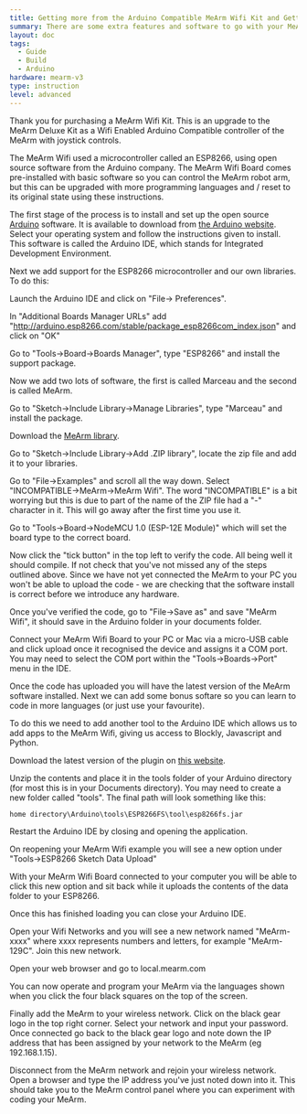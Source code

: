 ```yaml
---
title: Getting more from the Arduino Compatible MeArm Wifi Kit and Getting Back to the Default
summary: There are some extra features and software to go with your MeArm Wifi.
layout: doc
tags:
  - Guide
  - Build
  - Arduino
hardware: mearm-v3
type: instruction
level: advanced
---
```


Thank you for purchasing a MeArm Wifi Kit. This is an upgrade to the MeArm Deluxe Kit as a Wifi Enabled Arduino Compatible controller of the MeArm with joystick controls. 

The MeArm Wifi used a microcontroller called an ESP8266, using open source software from the Arduino company. The MeArm Wifi Board comes pre-installed with basic software so you can control the MeArm robot arm, but this can be upgraded with more programming languages and / reset to its original state using these instructions.

The first stage of the process is to install and set up the open source [Arduino](https://arduino.cc/en/Guide/Introduction) software. It is available to download from [the Arduino website](https://arduino.cc/en/Main/Software). Select your operating system and follow the instructions given to install. This software is called the Arduino IDE, which stands for Integrated Development Environment.

Next we add support for the ESP8266 microcontroller and our own libraries. To do this:

Launch the Arduino IDE and click on "File-> Preferences".

In "Additional Boards Manager URLs" add "http://arduino.esp8266.com/stable/package_esp8266com_index.json" and click on "OK"

Go to "Tools->Board->Boards Manager", type "ESP8266" and install the support package.

Now we add two lots of software, the first is called Marceau and the second is called MeArm.

Go to "Sketch->Include Library->Manage Libraries", type "Marceau" and install the package.

Download the [MeArm library](https://github.com/mimeindustries/MeArm-Arduino/archive/master.zip).

Go to "Sketch->Include Library->Add .ZIP library", locate the zip file and add it to your libraries.

Go to "File->Examples" and scroll all the way down. Select "INCOMPATIBLE->MeArm->MeArm Wifi". The word "INCOMPATIBLE" is a bit worrying but this is due to part of the name of the ZIP file had a "-" character in it. This will go away after the first time you use it.

Go to "Tools->Board->NodeMCU 1.0 (ESP-12E Module)" which will set the board type to the correct board.

Now click the "tick button" in the top left to verify the code. All being well it should compile. If not check that you've not missed any of the steps outlined above. Since we have not yet connected the MeArm to your PC you won't be able to upload the code - we are checking that the software install is correct before we introduce any hardware.

Once you've verified the code, go to "File->Save as" and save "MeArm Wifi", it should save in the Arduino folder in your documents folder.

Connect your MeArm Wifi Board to your PC or Mac via a micro-USB cable and click upload once it recognised the device and assigns it a COM port. You may need to select the COM port within the "Tools->Boards->Port" menu in the IDE.

Once the code has uploaded you will have the latest version of the MeArm software installed. Next we can add some bonus softare so you can learn to code in more languages (or just use your favourite).

To do this we need to add another tool to the Arduino IDE which allows us to add apps to the MeArm Wifi, giving us access to Blockly, Javascript and Python.

Download the latest version of the plugin on [this website](https://github.com/esp8266/arduino-esp8266fs-plugin/releases). 

Unzip the contents and place it in the tools folder of your Arduino directory (for most this is in your Documents directory). You may need to create a new folder called "tools". The final path will look something like this:

`home directory\Arduino\tools\ESP8266FS\tool\esp8266fs.jar`

Restart the Arduino IDE by closing and opening the application.

On reopening your MeArm Wifi example you will see a new option under "Tools->ESP8266 Sketch Data Upload"

With your MeArm Wifi Board connected to your computer you will be able to click this new option and sit back while it uploads the contents of the data folder to your ESP8266.

Once this has finished loading you can close your Arduino IDE.

Open your Wifi Networks and you will see a new network named "MeArm-xxxx" where xxxx represents numbers and letters, for example "MeArm-129C". Join this new network. 

Open your web browser and go to local.mearm.com

You can now operate and program your MeArm via the languages shown when you click the four black squares on the top of the screen.

Finally add the MeArm to your wireless network. Click on the black gear logo in the top right corner. Select your network and input your password. Once connected go back to the black gear logo and note down the IP address that has been assigned by your network to the MeArm (eg 192.168.1.15).

Disconnect from the MeArm network and rejoin your wireless network. Open a browser and type the IP address you've just noted down into it. This should take you to the MeArm control panel where you can experiment with coding your MeArm.
